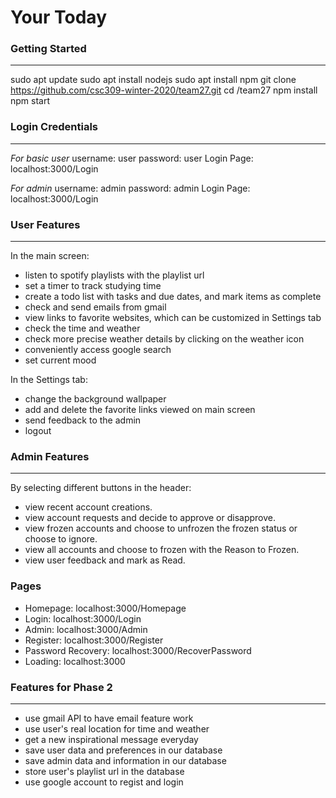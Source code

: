 # Your Today

### Getting Started ###
---
sudo apt update
sudo apt install nodejs
sudo apt install npm
git clone https://github.com/csc309-winter-2020/team27.git
cd /team27
npm install
npm start

### Login Credentials ###
---
*For basic user*
username: user
password: user
Login Page: localhost:3000/Login

*For admin*
username: admin
password: admin
Login Page: localhost:3000/Login

### User Features ###
---
In the main screen:
* listen to spotify playlists with the playlist url
* set a timer to track studying time
* create a todo list with tasks and due dates, and mark items as complete
* check and send emails from gmail
* view links to favorite websites, which can be customized in Settings tab
* check the time and weather
* check more precise weather details by clicking on the weather icon
* conveniently access google search
* set current mood

In the Settings tab:
* change the background wallpaper
* add and delete the favorite links viewed on main screen
* send feedback to the admin
* logout

### Admin Features ###
---
By selecting different buttons in the header:
* view recent account creations.
* view account requests and decide to approve or disapprove.
* view frozen accounts and choose to unfrozen the frozen status or choose to ignore.
* view all accounts and choose to frozen with the Reason to Frozen.
* view user feedback and mark as Read.

### Pages ###
* Homepage: localhost:3000/Homepage
* Login: localhost:3000/Login
* Admin: localhost:3000/Admin
* Register: localhost:3000/Register
* Password Recovery: localhost:3000/RecoverPassword
* Loading: localhost:3000

### Features for Phase 2 ###
---
* use gmail API to have email feature work
* use user's real location for time and weather
* get a new inspirational message everyday
* save user data and preferences in our database
* save admin data and information in our database
* store user's playlist url in the database
* use google account to regist and login